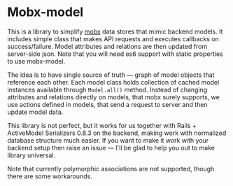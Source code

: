 # Mobx-model

This is a library to simplify [mobx](https://github.com/mobxjs/mobx) data stores that mimic backend models. It includes simple class that makes API requests and executes callbacks on success/failure. Model attributes and relations are then updated from server-side json. Note that you will need es6 support with static properties to use mobx-model.

The idea is to have single source of truth — graph of model objects that reference each other. Each model class holds collection of cached model instances available through `Model.all()` method. Instead of changing attributes and relations directly on models, that mobx surely supports, we use actions defined in models, that send a request to server and then update model data. 

This library is not perfect, but it works for us together with Rails + ActiveModel Serializers 0.8.3 on the backend, making work with normalized database structure much easier.  If you want to make it work with your backend setup then raise an issue — I'll be glad to help you out to make library universal.

Note that currently polymorphic associations are not supported, though there are some workarounds.